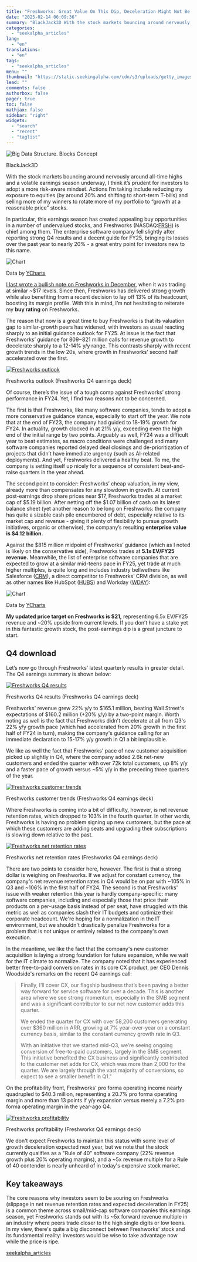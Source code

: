 ```yaml
---
title: "Freshworks: Great Value On This Dip, Deceleration Might Not Be As Sharp As Feared"
date: "2025-02-14 06:09:36"
summary: "BlackJack3D With the stock markets bouncing around nervously around all-time highs and a volatile earnings season underway, I think it’s prudent for investors to adopt a more risk-aware mindset. Actions I’m taking include reducing my exposure to equities (by around 20% and shifting to short-term T-bills) and selling more of..."
categories:
  - "seekalpha_articles"
lang:
  - "en"
translations:
  - "en"
tags:
  - "seekalpha_articles"
menu: ""
thumbnail: "https://static.seekingalpha.com/cdn/s3/uploads/getty_images/2148123501/image_2148123501.jpg"
lead: ""
comments: false
authorbox: false
pager: true
toc: false
mathjax: false
sidebar: "right"
widgets:
  - "search"
  - "recent"
  - "taglist"
---
```


![Big Data Structure. Blocks Concept](https://static.seekingalpha.com/cdn/s3/uploads/getty_images/2148123501/image_2148123501.jpg?io=getty-c-w750) 



BlackJack3D





With the stock markets bouncing around nervously around all-time highs and a volatile earnings season underway, I think it’s prudent for investors to adopt a more risk-aware mindset. Actions I’m taking include reducing my exposure to equities (by around 20% and shifting to short-term T-bills) and selling more of my winners to rotate more of my portfolio to “growth at a reasonable price” stocks.

In particular, this earnings season has created appealing buy opportunities in a number of undervalued stocks, and Freshworks (NASDAQ:[FRSH](https://seekingalpha.com/symbol/FRSH "Freshworks Inc.")) is chief among them. The enterprise software company fell slightly after reporting strong Q4 results and a decent guide for FY25, bringing its losses over the past year to nearly 20% - a great entry point for investors new to this name.

![Chart](https://static.seekingalpha.com/uploads/2025/2/13/saupload_3a8228c7ef8b8a0fe79c5b8c205331ab.png)

Data by [YCharts](https://ycharts.com)



[I last wrote a bullish note on Freshworks in December](https://seekingalpha.com/article/4742829-freshworks-just-became-far-more-shareholder-friendly-and-it-is-time-to-jump-in), when it was trading at similar ~$17 levels. Since then, Freshworks has delivered strong growth while also benefiting from a recent decision to lay off 13% of its headcount, boosting its margin profile. With this in mind, I’m not hesitating to reiterate my **buy rating** on Freshworks.

The reason that now is a great time to buy Freshworks is that its valuation gap to similar-growth peers has widened, with investors as usual reacting sharply to an initial guidance outlook for FY25. At issue is the fact that Freshworks’ guidance for $809-$821 million calls for revenue growth to decelerate sharply to a 12-14% y/y range. This contrasts sharply with recent growth trends in the low 20s, where growth in Freshworks’ second half accelerated over the first.

 [![Freshworks outlook](https://static.seekingalpha.com/uploads/2025/2/13/33427965-1739474554727971.png)](https://static.seekingalpha.com/uploads/2025/2/13/33427965-1739474554727971_origin.png) 



Freshworks outlook (Freshworks Q4 earnings deck)





Of course, there’s the issue of a tough comp against Freshworks’ strong performance in FY24. Yet, I find two reasons not to be concerned.

The first is that Freshworks, like many software companies, tends to adopt a more conservative guidance stance, especially to start off the year. We note that at the end of FY23, the company had guided to 18-19% growth for FY24. In actuality, growth clocked in at 21% y/y, exceeding even the high end of the initial range by two points. Arguably as well, FY24 was a difficult year to beat estimates, as macro conditions were challenged and many software companies reported delayed deal closings and de-prioritization of projects that didn’t have immediate urgency (such as AI-related deployments). And yet, Freshworks delivered a healthy beat. To me, the company is setting itself up nicely for a sequence of consistent beat-and-raise quarters in the year ahead.

The second point to consider: Freshworks’ cheap valuation, in my view, already more than compensates for any slowdown in growth. At current post-earnings drop share prices near $17, Freshworks trades at a market cap of $5.19 billion. After netting off the $1.07 billion of cash on its latest balance sheet (yet another reason to be long on Freshworks: the company has quite a sizable cash pile encumbered of debt, especially relative to its market cap and revenue - giving it plenty of flexibility to pursue growth initiatives, organic or otherwise), the company’s resulting **enterprise value is $4.12 billion.**

Against the $815 million midpoint of Freshworks’ guidance (which as I noted is likely on the conservative side), Freshworks trades at **5.1x EV/FY25 revenue.** Meanwhile, the list of enterprise software companies that are expected to grow at a similar mid-teens pace in FY25, yet trade at much higher multiples, is quite long and includes industry bellwethers like Salesforce ([CRM](https://seekingalpha.com/symbol/CRM "Salesforce, Inc.")), a direct competitor to Freshworks’ CRM division, as well as other names like HubSpot ([HUBS](https://seekingalpha.com/symbol/HUBS "HubSpot, Inc.")) and Workday ([WDAY](https://seekingalpha.com/symbol/WDAY "Workday, Inc.")):

![Chart](https://static.seekingalpha.com/uploads/2025/2/13/saupload_6a0c44f36659cbb05ee79a34e946f3db.png)

Data by [YCharts](https://ycharts.com)



**My updated price target on Freshworks is $21,** representing 6.5x EV/FY25 revenue and ~20% upside from current levels. If you don’t have a stake yet in this fantastic growth stock, the post-earnings dip is a great juncture to start.

Q4 download
-----------

Let’s now go through Freshworks’ latest quarterly results in greater detail. The Q4 earnings summary is shown below:

 [![Freshworks Q4 results](https://static.seekingalpha.com/uploads/2025/2/13/33427965-17394746453837132.png)](https://static.seekingalpha.com/uploads/2025/2/13/33427965-17394746453837132_origin.png) 



Freshworks Q4 results (Freshworks Q4 earnings deck)





Freshworks' revenue grew 22% y/y to $165.1 million, beating Wall Street's expectations of $160.2 million (+20% y/y) by a two-point margin. Worth noting as well is the fact that Freshworks didn't decelerate at all from Q3's 22% y/y growth pace (which had accelerated from 20% growth in the first half of FY24 in turn), making the company's guidance calling for an immediate declaration to 15-17% y/y growth in Q1 a bit implausible.

We like as well the fact that Freshworks' pace of new customer acquisition picked up slightly in Q4, where the company added 2.6k net-new customers and ended the quarter with over 72k total customers, up 8% y/y and a faster pace of growth versus ~5% y/y in the preceding three quarters of the year.

 [![Freshworks customer trends](https://static.seekingalpha.com/uploads/2025/2/13/33427965-17394746707645476.png)](https://static.seekingalpha.com/uploads/2025/2/13/33427965-17394746707645476_origin.png) 



Freshworks customer trends (Freshworks Q4 earnings deck)





Where Freshworks is coming into a bit of difficulty, however, is net revenue retention rates, which dropped to 103% in the fourth quarter. In other words, Freshworks is having no problem signing up new customers, but the pace at which these customers are adding seats and upgrading their subscriptions is slowing down relative to the past.

 [![Freshworks net retention rates](https://static.seekingalpha.com/uploads/2025/2/13/33427965-1739474682928766.png)](https://static.seekingalpha.com/uploads/2025/2/13/33427965-1739474682928766_origin.png) 



Freshworks net retention rates (Freshworks Q4 earnings deck)





There are two points to consider here, however. The first is that a strong dollar is weighing on Freshworks. If we adjust for constant currency, the company's net revenue retention rates in Q4 would be on par with ~105% in Q3 and ~106% in the first half of FY24. The second is that Freshworks' issue with weaker retention this year is hardly company-specific: many software companies, including and especially those that price their products on a per-usage basis instead of per seat, have struggled with this metric as well as companies slash their IT budgets and optimize their corporate headcount. We're hoping for a normalization in the IT environment, but we shouldn't drastically penalize Freshworks for a problem that is not unique or entirely related to the company's own execution.

In the meantime, we like the fact that the company's new customer acquisition is laying a strong foundation for future expansion, while we wait for the IT climate to normalize. The company noted that it has experienced better free-to-paid conversion rates in its core CX product, per CEO Dennis Woodside's remarks on the recent Q4 earnings call:

> Finally, I’ll cover CX, our flagship business that’s been paving a better way forward for service software for over a decade. This is another area where we see strong momentum, especially in the SMB segment and was a significant contributor to our net new customer adds this quarter.
> 
> We ended the quarter for CX with over 58,200 customers generating over $360 million in ARR, growing at 7% year-over-year on a constant currency basis, similar to the constant currency growth rate in Q3.
> 
> With an initiative that we started mid-Q3, we’re seeing ongoing conversion of free-to-paid customers, largely in the SMB segment. This initiative benefited the CX business and significantly contributed to the customer net adds for CX, which was more than 2,000 for the quarter. We are largely through the vast majority of conversions, so expect to see a smaller benefit in Q1."

On the profitability front, Freshworks' pro forma operating income nearly quadrupled to $40.3 million, representing a 20.7% pro forma operating margin and more than 13 points if y/y expansion versus merely a 7.2% pro forma operating margin in the year-ago Q4.

 [![Freshworks profitability](https://static.seekingalpha.com/uploads/2025/2/13/33427965-17394746977668762.png)](https://static.seekingalpha.com/uploads/2025/2/13/33427965-17394746977668762_origin.png) 



Freshworks profitability (Freshworks Q4 earnings deck)





We don't expect Freshworks to maintain this status with some level of growth deceleration expected next year, but we note that the stock currently qualifies as a "Rule of 40" software company (22% revenue growth plus 20% operating margins), and a ~5x revenue multiple for a Rule of 40 contender is nearly unheard of in today's expensive stock market.

Key takeaways
-------------

The core reasons why investors seem to be souring on Freshworks (slippage in net revenue retention rates and expected deceleration in FY25) is a common theme across small/mid-cap software companies this earnings season, yet Freshworks stands out with its ~5x forward revenue multiple in an industry where peers trade closer to the high single digits or low teens. In my view, there's quite a big disconnect between Freshworks' stock and its fundamental reality: investors would be wise to take advantage now while the price is ripe.

[seekalpha_articles](https://seekingalpha.com/article/4758272-freshworks-frsh-stock-value-on-dip-deceleration-might-not-be-sharp-as-feared)
